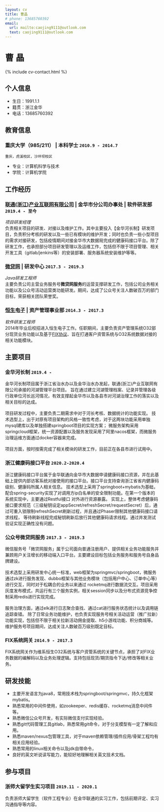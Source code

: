 ```yaml
---
layout: cv
title: 曹晶
# phone: 13685760392
email:
  url: mailto:caojing9111@outlook.com
  text: caojing9111@outlook.com
---
```


# 曹 晶

<!--
include contact information from the front matter
Supported arguments:
    - homepage: url, text
    - phone
    - email
-->

{% include cv-contact.html %}

## 个人信息
- 生日：1991.1.1
- 籍贯：浙江金华
- 电话：13685760392

## 教育信息

### **重庆大学（985/211） | 本科学士** `2010.9 - 2014.7`

```
重庆，虎溪校区，沙坪坝校区
```

- 专业：计算机科学与技术
- 学院：计算机学院

## 工作经历

### **[联通(浙江)产业互联网有限公司](http://www.wochanye.com/about.html) | 金华市分公司办事处 | 软件研发部** `2019.4 - 至今`

_项目研发经理_<br>
负责相关项目的研发、对接以及维护工作。其中主要投入【金华河长制】研发项目，负责积分考核的研发以及一些已有模块的维护开发；同时也负责一些小型项目的需求对接研发，包括疫情期间对接金华市大数据局完成的健康码接口平台。除了研发工作，也承担部分项目研发管理以及运维工作，包括但不限于项目管理、相关开发工具（gitlab/jenkins等）的安装部署、服务器系统安装维护等等。

### **[微贷网](https://www.weidai.com.cn/home/about/brand.html) | 研发中心** `2017.3 - 2019.3`

_Java研发工程师_<br>
主要负责公司主营业务服务号**微贷网服务**的运营支撑研发工作，包括公司业务相关功能以及公众号活动运营类功能研发。期间，达成了公众号关注人数破百万的部门目标，荣获相关团队荣誉奖。

### **[恒生电子](http://www.hundsun.com/about.aspx) | 资产管理事业部** `2014.3 - 2017.3`

_软件研发工程师_<br>
2014年毕业后校招进入恒生电子工作。任职期间，主要负责资产管理系统O32部分现货业务功能以及基于[FIX协议](https://www.onixs.biz/fix-protocol.html)、旨在打通客户资管系统与O32系统数据对接的相关功能模块。

## 主要项目

### **金华河长制** `2019.4 - `
金华河长制项目属于浙江省治水办以及金华治水办发起，联通(浙江)产业互联网有限公司承接的河湖管理平台项目。
旨在通过建立河湖管理档案、记录并管理各级行政单位河长巡河情况，有效支撑起金华市以及各县市对河湖治理工作的落实以及相关目标的达成。<br>
<br>
项目研发过程中，主要负责二期需求中对于河长考核、数据统计的功能实现。
技术选型上，出于对原有项目架构的风格一致性考虑，对于这两块功能采用单独mysql建库以及单独搭建springboot项目的实现方案；
微服务架构采用springcloud框架，统一资源配置以及服务发现采用了阿里nacos框架，而微服务治理运维方面通过docker容器来完成。<br>
<br>
项目方面，按时按需完成了相关模块的研发工作，目前正在各县市进行试用中。

### **浙江健康码接口平台** `2020.2-2020.4`
浙江健康码接口平台属于金华联通向金华市大数据申请健康码接口资源，并在此基础上提供内部访客系统对接使用的接口平台。接口平台支持查询浙江省省内健康码级别、健康码所属人相关信息。
技术选型上采用了springboot+mybatis为基础，配合spring-security实现了对调用方ip白名单的安全限制功能。在第一个版本的系统实现中，主要通过Restful接口
对外进行资源暴露。
实现上，整体考虑健康码接口要求规范（三级秘钥设定appSecret/refreshSecret/requestSecret）后，通过可重入锁限制refreshSecret刷新过程，并且通过Phaser限制其他健康码接口请求线程，
等待刷新线程完成秘钥刷新后放行其他健康码请求线程。通过并发测试验证实现正确性没有问题。

### **公众号微贷网服务** `2017.3 - 2019.3`
微信服务号「微贷网服务」属于公司面向普通注册用户、提供相关业务功能服务并兼顾用户关注增长的移动端入口平台。主要建设目标包括业务服务和服务号自身品牌建设。<br><br>
技术选型上采用研发中心统一标准，web框架为springmvc/springboot，微服务通过zk进行服务发现、dubbo框架与其他业务模块（包括用户中心、订单中心等）进行交互，同时对于松耦合的业务以来通过
rocketmq进行数据流交互。项目采用灰度发布模式，共运行有三个服务实例，相关session同步以及分布式资源竞争控制采用redis进行实现完成。<br><br>
服务治理方面，通过elk进行日志聚合查找、通过cat进行服务状态统计以及调用链追踪查错。
除了日常业务功能维护，也负责实现服务号相关活动运营（推广拉新）功能实现，包括但不限于相关拉新活动佣金提取、h5小游戏功能、积分商城等。
维护服务号项目期间，达成关注人数破百万级别既定目标。

### **FIX系统网关** `2014.9 - 2017.3`
FIX系统网关作为维系恒生O32系统与客户资管系统的关键节点，承担了对FIX业务数据的编解码以及业务处理逻辑。支持包括现货/期货指令下达/修改等相关业务。


## 研发技能

* 主要开发语言为java8，常用技术栈为springboot/springmvc，持久化框架mybatis。
* 熟悉常用的中间件使用，如zookeeper、redis缓存、rocketmq消息中间件等。
* 熟悉微信公众号开发，有实际微信支付实现经验。
* 熟悉git代码管理工具gitlab，熟悉常用git命令，对于分支模型有一定了解和应用。
* 熟悉maven/nexus包管理工具，对于maven依赖管理/插件应用/骨架工程均有相关应用经验。
* 熟悉常用的linux相关命令以及jdk自带命令，
* 良好的英文听说读写能力，能较好地理解相关英文技术文档。

<!-- ### Footer

Last updated: May 2013 -->

## 参与项目

### **浙师大留学生实习项目** `2019.11 - 2020.1`
负责浙师大留学生（软件工程专业）在金华联通的实习工作，包括前期评定、实习沟通指导等内容。